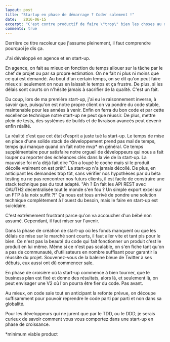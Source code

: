```yaml
---
layout: post
title: "Startup en phase de démarrage ? Coder salement !"
date:   2016-06-15
excerpt: "C'est contre productif de faire \"trop\" bien les choses au début. De toute façon, on ne peut faire vite et bien."
comments: true
---
```

Derrière ce titre racoleur que j'assume pleinement, il faut comprendre pourquoi je dis ça.

J'ai développé en agence et en start-up.

En agence, on fait au mieux en fonction du temps allouer sur la tâche par le chef de projet ou par sa propre estimation. On ne fait ni plus ni moins que ce qui est demandé. Au bout d'un certain temps, on se dit qu'on peut faire mieux si seulement on nous en laissait le temps et ça frustre. De plus, si les délais sont courts on n'hésite jamais à sacrifier de la qualité. C'est un fait.

Du coup, lors de ma première start-up, j'ai eu le raisonnement inverse, à savoir que, puisqu'on est notre propre client on va pondre du code stable, maintenable pour les années à venir. Enfin on ferra du bon code et par cette excellence technique notre start-up ne peut que réussir. De plus, mettre plein de tests, des systèmes de builds et de livraison avancés peut devenir enfin réalité.

La réalité c'est que cet état d'esprit a juste tué la start-up. Le temps de mise en place d'une solide stack de développement prend pas mal de temps, temps qui manque quand on fait notre mvp* en général. Ce temps supplémentaire pour satisfaire notre orgueil de développeurs qui nous a fait louper ou reporter des échéances clés dans la vie de la start-up. La mauvaise foi m'a déjà fait dire "On a loupé le coche mais si le produit décolle vraiment on est prêt". La start-up n'a jamais décollé.
De plus, en anticipant les demandes trop tôt, sans vérifier nos hypothèses par du bêta testing ou ne pas rencontrer nos futurs clients, il est facile de construire une stack technique pas du tout adapté. "Ah ? En fait les API REST avec OAUTH2 décentralisée tout le monde s'en fou ? Un simple export excel sur un FTP à la noix suffit ?!" Ça nous est tous arrivé de pondre une solution technique complètement à l'ouest du besoin, mais le faire en start-up est suicidaire.

C'est extrêmement frustrant parce qu'on va accoucher d'un bébé non assumé. Cependant, il faut miser sur l'avenir.

Dans la phase de création de start-up où les fonds manquent ou que les délais de mise sur le marché sont courts, il faut aller vite et tant pis pour le bien. Ce n'est pas la beauté du code qui fait fonctionner un produit c'est le produit en lui même. Même si ce n'est pas scalable, on s'en fiche tant qu'on a pas de communauté, d'utilisateurs en nombre suffisant pour garantir la réussite du projet. Souvenez-vous de la baleine bleue de Twitter à ses débuts, eux aussi ont dû commencer sale.

En phase de croisière où la start-up commence à bien tourner, que le business plan est fixé et donne des résultats, alors là, et seulement là, on peut envisager une V2 où l'on pourra être fier du code. Pas avant.

Au mieux, on code sale tout en anticipant la refonte prévue, on découpe suffisamment pour pouvoir reprendre le code parti par parti et non dans sa globalité.

Pour les développeurs qui ne jurent que par le TDD, ou le DDD, je serais curieux de savoir comment vous vous comportez dans une start-up en phase de croissance.

*minimum viable product
